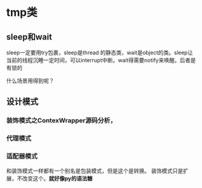 # tmp类

## sleep和wait

sleep一定要用try包裹，sleep是thread 的静态类，wait是object的类。sleep让当前的线程沉睡一定时间，可以interrupt中断。wait得需要notify来唤醒。后者是有锁的

什么场景用得到呢？



## 设计模式

### 装饰模式之ContexWrapper源码分析，

### 代理模式

### 适配器模式

和装饰模式一样都有一个别名是包装模式，但是这个是转换。 装饰模式只是扩展，不改变这个。**就好像py的语法糖**

